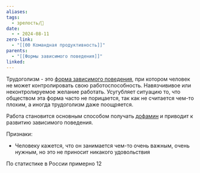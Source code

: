 ```yaml
---
aliases: 
tags:
  - зрелость/🌱
date:
  - - 2024-08-11
zero-link:
  - "[[00 Командная продуктивность]]"
parents:
  - "[[Формы зависимого поведения]]"
linked:
---
```

Трудоголизм - это [форма зависимого поведения](Формы%20зависимого%20поведения.md), при котором человек не может контролировать свою работоспособность. Навязчививое или неконтролируемое желание работать. Усугубляет ситуацию то, что обществом эта форма часто не порицается, так как не считается чем-то плохим, а иногда трудоголизм даже поощряется.

Работа становится основным способом получать [дофамин](Дофамин.md) и приводит к развитию зависимого поведения.

Признаки:
- Человеку кажется, что он занимается чем-то очень важным, очень нужным, но это не приносит никакого удовольствия

По статистике в России примерно 12